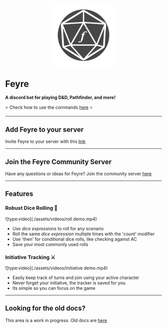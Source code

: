 <h2 align="center">
<img src="assets/images/feyre-icon.png" alt="feyre-icon" align="center" width="200px" />
</br>
</h2>

# Feyre

**A discord bot for playing D&D, Pathfinder, and more!**

⭐ Check how to use the commands [here](commands.md) ⭐

---

## Add Feyre to your server

Invite Feyre to your server with this [link](http://invite.feyre.io)

---

## Join the Feyre Community Server

Have any questions or ideas for Feyre? Join the community server [here](https://discord.com/invite/zjyrtWZ)

---

## Features
### **Robust Dice Rolling 🎲**

![type:video](./assets/videos/roll demo.mp4)

* Use *dice expressions* to roll for any scenario
* Roll the same *dice expression* multiple times with the 'count' modifier
* Use 'then' for conditional dice rolls, like checking against AC
* Save your most commonly used rolls

### **Initiative Tracking ⚔️**

![type:video](./assets/videos/initiative demo.mp4)

* Easily keep track of turns and join using your active character
* Never forget your initiative, the tracker is saved for you
* Its simple so you can focus on the game

---
## Looking for the old docs?
This area is a work in progress. Old docs are [here](https://feyre.readthedocs.io/en/latest/)
